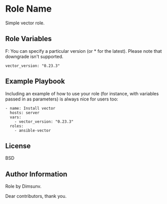 Role Name
=========

Simple vector role.

Role Variables
--------------
F: You can specify a particular version (or * for the latest). Please note that downgrade isn't supported.

`vector_version: "0.23.3"`

Example Playbook
----------------

Including an example of how to use your role (for instance, with variables passed in as parameters) is always nice for users too:

    - name: Install vector
      hosts: server
      vars:
        - vector_version: "0.23.3"
      roles:
        - ansible-vector

License
-------

BSD

Author Information
------------------

Role by Dimsunv.

Dear contributors, thank you.